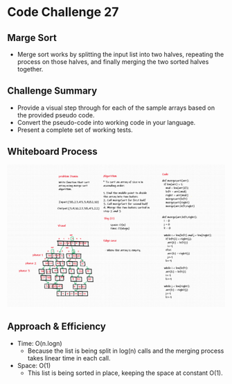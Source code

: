 # Code Challenge 27

## Marge Sort
  * Merge sort works by splitting the input list into two halves, repeating the process on those halves, and finally merging the two sorted halves together.
  
## Challenge Summary
  * Provide a visual step through for each of the sample arrays based on the provided pseudo code.
  * Convert the pseudo-code into working code in your language.
  * Present a complete set of working tests.
  
## Whiteboard Process
![Insertion Sort](../../images/code-challange-27.png)

## Approach & Efficiency
  * Time: O(n.logn)
    - Because the list is being split in log(n) calls and the merging process takes linear time in each call.
  * Space: O(1)
    - This list is being sorted in place, keeping the space at constant O(1).
